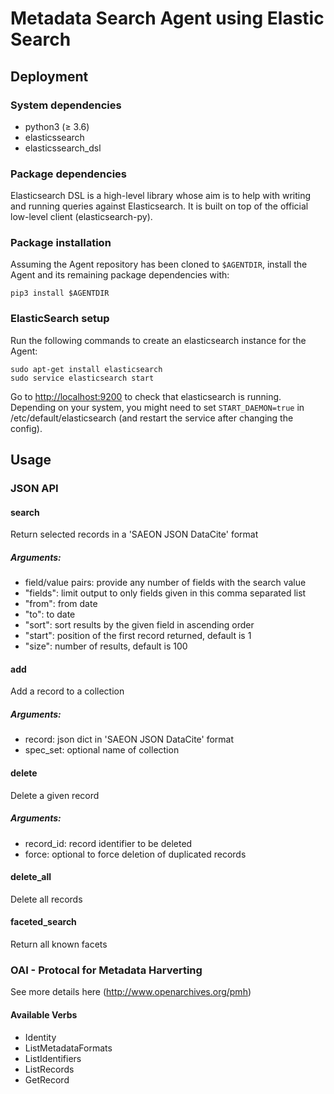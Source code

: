 # Metadata Search Agent using Elastic Search

## Deployment

### System dependencies
* python3 (&ge; 3.6)
* elasticssearch
* elasticssearch_dsl

### Package dependencies
Elasticsearch DSL is a high-level library whose aim is to help with writing
and running queries against Elasticsearch.
It is built on top of the official low-level client (elasticsearch-py).

### Package installation
Assuming the Agent repository has been cloned to `$AGENTDIR`, install the Agent
and its remaining package dependencies with:

    pip3 install $AGENTDIR

### ElasticSearch setup
Run the following commands to create an elasticsearch instance for the Agent:

    sudo apt-get install elasticsearch
    sudo service elasticsearch start

Go to [http://localhost:9200]() to check that elasticsearch is running. Depending
on your system, you might need to set `START_DAEMON=true` in /etc/default/elasticsearch
(and restart the service after changing the config).

## Usage

### JSON API
#### search
Return selected records in a 'SAEON JSON DataCite' format
##### Arguments:
* field/value pairs: provide any number of fields with the search value
* "fields": limit output to only fields given in this comma separated list
* "from": from date
* "to": to date
* "sort": sort results by the given field in ascending order
* "start": position of the first record returned, default is 1
* "size": number of results, default is 100

#### add
Add a record to a collection
##### Arguments:
* record: json dict in 'SAEON JSON DataCite' format
* spec_set: optional name of collection

#### delete
Delete a given record
##### Arguments:
* record_id: record identifier to be deleted
* force: optional to force deletion of duplicated records 

#### delete_all
Delete all records

#### faceted_search
Return all known facets


### OAI - Protocal for Metadata Harverting
See more details here (http://www.openarchives.org/pmh)

#### Available Verbs
* Identity
* ListMetadataFormats
* ListIdentifiers
* ListRecords
* GetRecord
